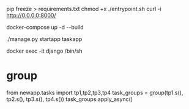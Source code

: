 pip freeze > requirements.txt
chmod +x ./entrypoint.sh
curl -i http://0.0.0.0:8000/

docker-compose up -d --build

./manage.py startapp taskapp

docker exec -it django /bin/sh

# group
from newapp.tasks import tp1,tp2,tp3,tp4
task_groups = group(tp1.s(), tp2.s(), tp3.s(), tp4.s())
task_groups.apply_async()

